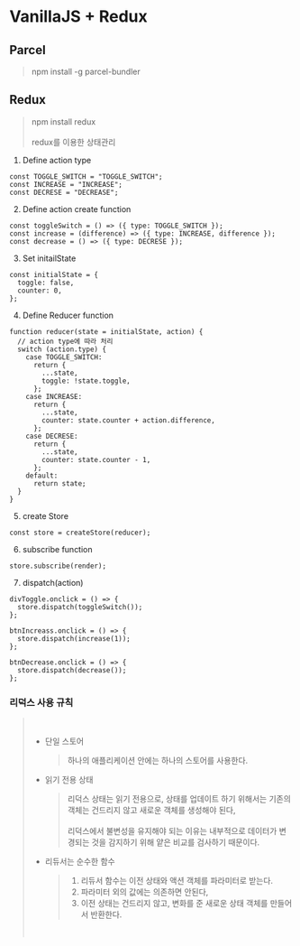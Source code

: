 # VanillaJS + Redux

## Parcel

> npm install -g parcel-bundler

## Redux

> npm install redux
> <br> <br>
> redux를 이용한 상태관리
> <br>

1. Define action type

```
const TOGGLE_SWITCH = "TOGGLE_SWITCH";
const INCREASE = "INCREASE";
const DECRESE = "DECREASE";
```

2. Define action create function

```
const toggleSwitch = () => ({ type: TOGGLE_SWITCH });
const increase = (difference) => ({ type: INCREASE, difference });
const decrease = () => ({ type: DECRESE });
```

3. Set initailState

```
const initialState = {
  toggle: false,
  counter: 0,
};
```

4. Define Reducer function

```
function reducer(state = initialState, action) {
  // action type에 따라 처리
  switch (action.type) {
    case TOGGLE_SWITCH:
      return {
        ...state,
        toggle: !state.toggle,
      };
    case INCREASE:
      return {
        ...state,
        counter: state.counter + action.difference,
      };
    case DECRESE:
      return {
        ...state,
        counter: state.counter - 1,
      };
    default:
      return state;
  }
}
```

5. create Store

```
const store = createStore(reducer);
```

6. subscribe function

```
store.subscribe(render);
```

7. dispatch(action)

```
divToggle.onclick = () => {
  store.dispatch(toggleSwitch());
};

btnIncreass.onclick = () => {
  store.dispatch(increase(1));
};

btnDecrease.onclick = () => {
  store.dispatch(decrease());
};
```

### 리덕스 사용 규칙

> <br>
>
> - 단일 스토어
>   > 하나의 애플리케이션 안에는 하나의 스토어를 사용한다.
> - 읽기 전용 상태
>   > 리덕스 상태는 읽기 전용으로, 상태를 업데이트 하기 위해서는 기존의 객체는 건드리지 않고 새로운 객체를 생성해야 된다,
>   > <br> <br>
>   > 리덕스에서 불변성을 유지해야 되는 이유는 내부적으로 데이터가 변경되는 것을 감지하기 위해 얕은 비교를 검사하기 때문이다.
> - 리듀서는 순수한 함수
>   > 1.  리듀서 함수는 이전 상태와 액션 객체를 파라미터로 받는다.
>   > 2.  파라미터 외의 값에는 의존하면 안된다,
>   > 3.  이전 상태는 건드리지 않고, 변화를 준 새로운 상태 객체를 만들어서 반환한다.
>
> <br>
